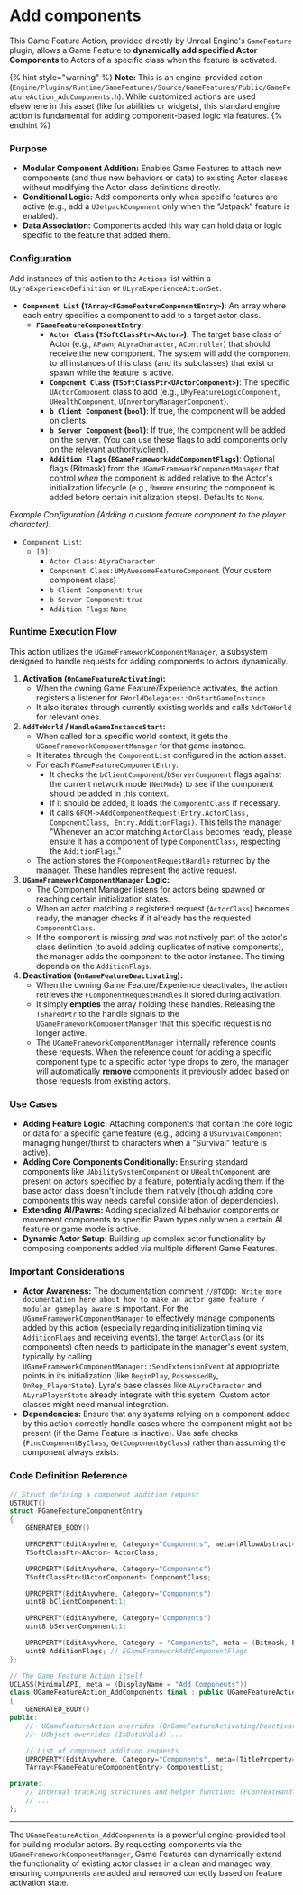 # Add components

This Game Feature Action, provided directly by Unreal Engine's `GameFeature` plugin, allows a Game Feature to **dynamically add specified Actor Components** to Actors of a specific class when the feature is activated.

{% hint style="warning" %}
**Note:** This is an engine-provided action (`Engine/Plugins/Runtime/GameFeatures/Source/GameFeatures/Public/GameFeatureAction_AddComponents.h`). While customized actions are used elsewhere in this asset (like for abilities or widgets), this standard engine action is fundamental for adding component-based logic via features.
{% endhint %}

### Purpose

* **Modular Component Addition:** Enables Game Features to attach new components (and thus new behaviors or data) to existing Actor classes without modifying the Actor class definitions directly.
* **Conditional Logic:** Add components only when specific features are active (e.g., add a `UJetpackComponent` only when the "Jetpack" feature is enabled).
* **Data Association:** Components added this way can hold data or logic specific to the feature that added them.

### Configuration

Add instances of this action to the `Actions` list within a `ULyraExperienceDefinition` or `ULyraExperienceActionSet`.

* **`Component List` (`TArray<FGameFeatureComponentEntry>`)**: An array where each entry specifies a component to add to a target actor class.
  * **`FGameFeatureComponentEntry`**:
    * **`Actor Class` (`TSoftClassPtr<AActor>`):** The target base class of Actor (e.g., `APawn`, `ALyraCharacter`, `AController`) that should receive the new component. The system will add the component to all instances of this class (and its subclasses) that exist or spawn while the feature is active.
    * **`Component Class` (`TSoftClassPtr<UActorComponent>`)**: The specific `UActorComponent` class to add (e.g., `UMyFeatureLogicComponent`, `UHealthComponent`, `UInventoryManagerComponent`).
    * **`b Client Component` (`bool`)**: If true, the component will be added on clients.
    * **`b Server Component` (`bool`)**: If true, the component will be added on the server. (You can use these flags to add components only on the relevant authority/client).
    * **`Addition Flags` (`EGameFrameworkAddComponentFlags`)**: Optional flags (Bitmask) from the `UGameFrameworkComponentManager` that control _when_ the component is added relative to the Actor's initialization lifecycle (e.g., `रिक्वायरड` ensuring the component is added before certain initialization steps). Defaults to `None`.

_Example Configuration (Adding a custom feature component to the player character):_

* `Component List`:
  * `[0]`:
    * `Actor Class`: `ALyraCharacter`
    * `Component Class`: `UMyAwesomeFeatureComponent` (Your custom component class)
    * `b Client Component`: `true`
    * `b Server Component`: `true`
    * `Addition Flags`: `None`

### Runtime Execution Flow

This action utilizes the `UGameFrameworkComponentManager`, a subsystem designed to handle requests for adding components to actors dynamically.

1. **Activation (`OnGameFeatureActivating`):**
   * When the owning Game Feature/Experience activates, the action registers a listener for `FWorldDelegates::OnStartGameInstance`.
   * It also iterates through currently existing worlds and calls `AddToWorld` for relevant ones.
2. **`AddToWorld` / `HandleGameInstanceStart`:**
   * When called for a specific world context, it gets the `UGameFrameworkComponentManager` for that game instance.
   * It iterates through the `ComponentList` configured in the action asset.
   * For each `FGameFeatureComponentEntry`:
     * It checks the `bClientComponent`/`bServerComponent` flags against the current network mode (`NetMode`) to see if the component should be added in this context.
     * If it should be added, it loads the `ComponentClass` if necessary.
     * It calls `GFCM->AddComponentRequest(Entry.ActorClass, ComponentClass, Entry.AdditionFlags)`. This tells the manager "Whenever an actor matching `ActorClass` becomes ready, please ensure it has a component of type `ComponentClass`, respecting the `AdditionFlags`."
   * The action stores the `FComponentRequestHandle` returned by the manager. These handles represent the active request.
3. **`UGameFrameworkComponentManager` Logic:**
   * The Component Manager listens for actors being spawned or reaching certain initialization states.
   * When an actor matching a registered request (`ActorClass`) becomes ready, the manager checks if it already has the requested `ComponentClass`.
   * If the component is missing _and_ was not natively part of the actor's class definition (to avoid adding duplicates of native components), the manager adds the component to the actor instance. The timing depends on the `AdditionFlags`.
4. **Deactivation (`OnGameFeatureDeactivating`):**
   * When the owning Game Feature/Experience deactivates, the action retrieves the `FComponentRequestHandle`s it stored during activation.
   * It simply **empties** the array holding these handles. Releasing the `TSharedPtr` to the handle signals to the `UGameFrameworkComponentManager` that this specific request is no longer active.
   * The `UGameFrameworkComponentManager` internally reference counts these requests. When the reference count for adding a specific component type to a specific actor type drops to zero, the manager will automatically **remove** components it previously added based on those requests from existing actors.

### Use Cases

* **Adding Feature Logic:** Attaching components that contain the core logic or data for a specific game feature (e.g., adding a `USurvivalComponent` managing hunger/thirst to characters when a "Survival" feature is active).
* **Adding Core Components Conditionally:** Ensuring standard components like `UAbilitySystemComponent` or `UHealthComponent` are present on actors specified by a feature, potentially adding them if the base actor class doesn't include them natively (though adding core components this way needs careful consideration of dependencies).
* **Extending AI/Pawns:** Adding specialized AI behavior components or movement components to specific Pawn types only when a certain AI feature or game mode is active.
* **Dynamic Actor Setup:** Building up complex actor functionality by composing components added via multiple different Game Features.

### Important Considerations

* **Actor Awareness:** The documentation comment `//@TODO: Write more documentation here about how to make an actor game feature / modular gameplay aware` is important. For the `UGameFrameworkComponentManager` to effectively manage components added by this action (especially regarding initialization timing via `AdditionFlags` and receiving events), the target `ActorClass` (or its components) often needs to participate in the manager's event system, typically by calling `UGameFrameworkComponentManager::SendExtensionEvent` at appropriate points in its initialization (like `BeginPlay`, `PossessedBy`, `OnRep_PlayerState`). Lyra's base classes like `ALyraCharacter` and `ALyraPlayerState` already integrate with this system. Custom actor classes might need manual integration.
* **Dependencies:** Ensure that any systems relying on a component added by this action correctly handle cases where the component might not be present (if the Game Feature is inactive). Use safe checks (`FindComponentByClass`, `GetComponentByClass`) rather than assuming the component always exists.

### Code Definition Reference

```cpp
// Struct defining a component addition request
USTRUCT()
struct FGameFeatureComponentEntry
{
	GENERATED_BODY()

	UPROPERTY(EditAnywhere, Category="Components", meta=(AllowAbstract="True"))
	TSoftClassPtr<AActor> ActorClass;

	UPROPERTY(EditAnywhere, Category="Components")
	TSoftClassPtr<UActorComponent> ComponentClass;

	UPROPERTY(EditAnywhere, Category="Components")
	uint8 bClientComponent:1;

	UPROPERTY(EditAnywhere, Category="Components")
	uint8 bServerComponent:1;

	UPROPERTY(EditAnywhere, Category = "Components", meta = (Bitmask, BitmaskEnum = "/Script/ModularGameplay.EGameFrameworkAddComponentFlags"))
	uint8 AdditionFlags; // EGameFrameworkAddComponentFlags
};

// The Game Feature Action itself
UCLASS(MinimalAPI, meta = (DisplayName = "Add Components"))
class UGameFeatureAction_AddComponents final : public UGameFeatureAction
{
	GENERATED_BODY()
public:
	//~ UGameFeatureAction overrides (OnGameFeatureActivating/Deactivating) ...
	//~ UObject overrides (IsDataValid) ...

	// List of component addition requests
	UPROPERTY(EditAnywhere, Category="Components", meta=(TitleProperty="{ActorClass} -> {ComponentClass}"))
	TArray<FGameFeatureComponentEntry> ComponentList;

private:
	// Internal tracking structures and helper functions (FContextHandles, AddToWorld, HandleGameInstanceStart)
	// ...
};
```

***

The `UGameFeatureAction_AddComponents` is a powerful engine-provided tool for building modular actors. By requesting components via the `UGameFrameworkComponentManager`, Game Features can dynamically extend the functionality of existing actor classes in a clean and managed way, ensuring components are added and removed correctly based on feature activation state.
